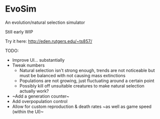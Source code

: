 # EvoSim
An evolution/natural selection simulator

Still early WIP

Try it here: http://eden.rutgers.edu/~ts857/

TODO:
- Improve UI... substantially
- Tweak numbers
  - Natural selection isn't strong enough, trends are not noticeable but must be balanced with not causing mass extinctions
  - Populations are not growing, just fluctuating around a certain point
  - Possibly kill off unsuitable creatures to make natural selection actually work?
- ~Add a generation counter~
- Add overpopulation control
- Allow for custom reproduction & death rates ~as well as game speed (within the UI)~
